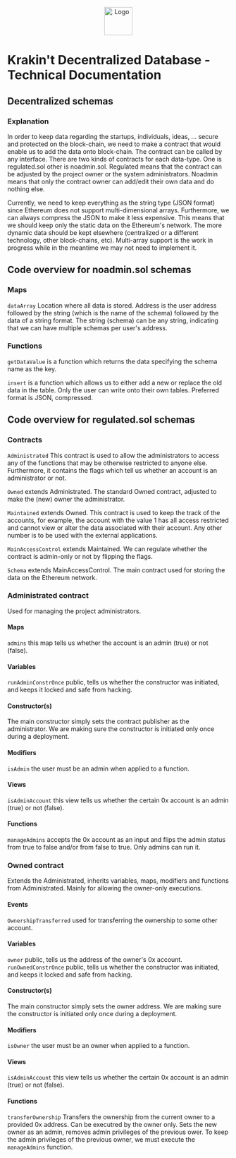 <p align="center">
  <img src="https://raw.githubusercontent.com/krakintgithub/misc/master/logo_s1.png" width="64px" title="Logo">
</p>

# Krakin't Decentralized Database - Technical Documentation
## Decentralized schemas

### Explanation

In order to keep data regarding the startups, individuals, ideas, ... secure and protected on the block-chain, we need to make a contract that would enable us to add the data onto block-chain. The contract can be called by any interface. There are two kinds of contracts for each data-type. One is regulated.sol other is noadmin.sol. Regulated means that the contract can be adjusted by the project owner or the system administrators. Noadmin means that only the contract owner can add/edit their own data and do nothing else.

Currently, we need to keep everything as the string type (JSON format) since Ethereum does not support multi-dimensional arrays. Furthermore, we can always compress the JSON to make it less expensive. This means that we should keep only the static data on the Ethereum's network. The more dynamic data should be kept elsewhere (centralized or a different technology, other block-chains, etc). Multi-array support is the work in progress while in the meantime we may not need to implement it.

## Code overview for noadmin.sol schemas

### Maps
```dataArray``` Location where all data is stored. Address is the user address followed by the string (which is the name of the schema) followed by the data of a string format. The string (schema) can be any string, indicating that we can have multiple schemas per user's address. 

### Functions
```getDataValue``` is a function which returns the data specifying the schema name as the key.

```insert``` is a function which allows us to either add a new or replace the old data in the table. Only the user can write onto their own tables. Preferred format is JSON, compressed.

## Code overview for regulated.sol schemas

### Contracts
```Administrated``` This contract is used to allow the administrators to access any of the functions that may be otherwise restricted to anyone else. Furthermore, it contains the flags which tell us whether an account is an administrator or not.

```Owned``` extends Administrated. The standard Owned contract, adjusted to make the (new) owner the administrator.

```Maintained``` extends Owned. This contract is used to keep the track of the accounts, for example, the account with the value 1 has all access restricted and cannot view or alter the data associated with their account. Any other number is to be used with the external applications.

```MainAccessControl``` extends Maintained. We can regulate whether the contract is admin-only or not by flipping the flags.

```Schema``` extends MainAccessControl. The main contract used for storing the data on the Ethereum network.

### Administrated contract
Used for managing the project administrators.

#### Maps
```admins``` this map tells us whether the account is an admin (true) or not (false).

#### Variables
```runAdminConstrOnce``` public, tells us whether the constructor was initiated, and keeps it locked and safe from hacking.

#### Constructor(s)
The main constructor simply sets the contract publisher as the administrator. We are making sure the constructor is initiated only once during a deployment.

#### Modifiers
```isAdmin``` the user must be an admin when applied to a function.

#### Views
```isAdminAccount``` this view tells us whether the certain 0x account is an admin (true) or not (false).

#### Functions
```manageAdmins``` accepts the 0x account as an input and flips the admin status from true to false and/or from false to true. Only admins can run it.


### Owned contract
Extends the Administrated, inherits variables, maps, modifiers and functions from Administrated. Mainly for allowing the owner-only executions.

#### Events
```OwnershipTransferred``` used for transferring the ownership to some other account.

#### Variables
```owner``` public, tells us the address of the owner's 0x account.
```runOwnedConstrOnce``` public, tells us whether the constructor was initiated, and keeps it locked and safe from hacking.

#### Constructor(s)
The main constructor simply sets the owner address. We are making sure the constructor is initiated only once during a deployment.

#### Modifiers
```isOwner``` the user must be an owner when applied to a function.

#### Views
```isAdminAccount``` this view tells us whether the certain 0x account is an admin (true) or not (false).

#### Functions
```transferOwnership``` Transfers the ownership from the current owner to a provided 0x address. Can be executred by the owner only. Sets the new owner as an admin, removes admin privileges of the previous ower. To keep the admin privileges of the previous owner, we must execute the ```manageAdmins``` function. 

